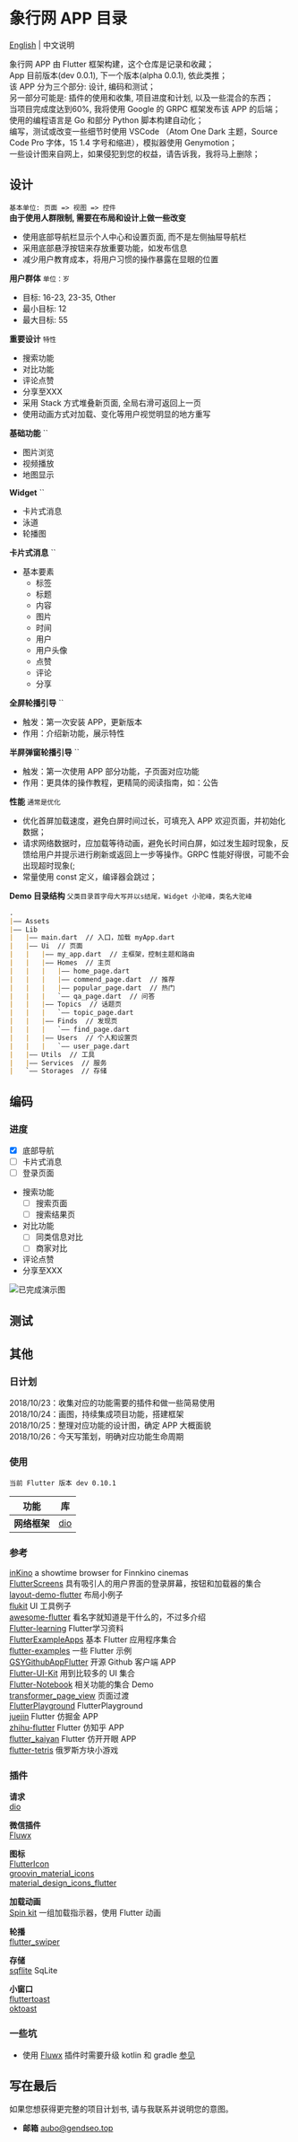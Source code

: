 # 象行网 APP 目录

[English](https://github.com/gendseo/xiangxingwang_FlutterApp/blob/master/README.md) | 中文说明

象行网 APP 由 Flutter 框架构建，这个仓库是记录和收藏；  
App 目前版本(dev 0.0.1), 下一个版本(alpha 0.0.1), 依此类推；  
该 APP 分为三个部分: 设计, 编码和测试；  
另一部分可能是: 插件的使用和收集, 项目进度和计划, 以及一些混合的东西；  
当项目完成度达到60%, 我将使用 Google 的 GRPC 框架发布该 APP 的后端；  
使用的编程语言是 Go 和部分 Python 脚本构建自动化；  
编写，测试或改变一些细节时使用 VSCode （Atom One Dark 主题，Source Code Pro 字体，15 1.4 字号和缩进），模拟器使用 Genymotion；  
一些设计图来自网上，如果侵犯到您的权益，请告诉我，我将马上删除；  

## 设计

`基本单位: 页面 => 视图 => 控件`  
**由于使用人群限制, 需要在布局和设计上做一些改变**  

- 使用底部导航栏显示个人中心和设置页面, 而不是左侧抽屉导航栏
- 采用底部悬浮按钮来存放重要功能，如发布信息
- 减少用户教育成本，将用户习惯的操作暴露在显眼的位置

**用户群体** `单位：岁`

- 目标: 16-23, 23-35, Other
- 最小目标: 12
- 最大目标: 55

**重要设计** `特性`

- 搜索功能
- 对比功能
- 评论点赞
- 分享至XXX
- 采用 Stack 方式堆叠新页面, 全局右滑可返回上一页
- 使用动画方式对加载、变化等用户视觉明显的地方重写

**基础功能** ``

- 图片浏览
- 视频播放
- 地图显示

**Widget** ``

- 卡片式消息
- 泳道
- 轮播图

**卡片式消息** ``  

- 基本要素
  - 标签
  - 标题
  - 内容
  - 图片
  - 时间
  - 用户
  - 用户头像
  - 点赞
  - 评论
  - 分享

**全屏轮播引导** ``

- 触发：第一次安装 APP，更新版本
- 作用：介绍新功能，展示特性

**半屏弹窗轮播引导** ``

- 触发：第一次使用 APP 部分功能，子页面对应功能
- 作用：更具体的操作教程，更精简的阅读指南，如：公告

**性能** `通常是优化`

- 优化首屏加载速度，避免白屏时间过长，可填充入 APP 欢迎页面，并初始化数据；
- 请求网络数据时，应加载等待动画，避免长时间白屏，如过发生超时现象，反馈给用户并提示进行刷新或返回上一步等操作。GRPC 性能好得很，可能不会出现超时现象(;
- 常量使用 const 定义，编译器会跳过；

**Demo 目录结构** `父类目录首字母大写并以s结尾，Widget 小驼峰，类名大驼峰`

``` md
.
|—— Assets
|—— Lib
|   |—— main.dart  // 入口，加载 myApp.dart
|   |—— Ui  // 页面
|   |   |—— my_app.dart  // 主框架，控制主题和路由
|   |   |—— Homes  // 主页
|   |   |   |—— home_page.dart
|   |   |   |—— commend_page.dart  // 推荐
|   |   |   |—— popular_page.dart  // 热门
|   |   |   `—— qa_page.dart  // 问答
|   |   |—— Topics  // 话题页
|   |   |   `—— topic_page.dart
|   |   |—— Finds  // 发现页
|   |   |   `—— find_page.dart
|   |   |—— Users  // 个人和设置页
|   |   |   `—— user_page.dart
|   |—— Utils  // 工具
|   |—— Services  // 服务
|   `—— Storages  // 存储
```

## 编码

### 进度

- [x] 底部导航
- [ ] 卡片式消息
- [ ] 登录页面
- 搜索功能
  - [ ] 搜索页面
  - [ ] 搜索结果页
- 对比功能
  - [ ] 同类信息对比
  - [ ] 商家对比
- 评论点赞
- 分享至XXX

![已完成演示图](https://github.com/gendseo/xiangxingwang_FlutterApp/blob/master/image/25.webp)

## 测试

## 其他

### 日计划

2018/10/23：收集对应的功能需要的插件和做一些简易使用  
2018/10/24：画图，持续集成项目功能，搭建框架  
2018/10/25：整理对应功能的设计图，确定 APP 大概面貌  
2018/10/26：今天写策划，明确对应功能生命周期  

### 使用

`当前 Flutter 版本 dev 0.10.1`

| 功能         | 库                                         |
| ------------ | ------------------------------------------ |
| **网络框架** | [dio](https://github.com/flutterchina/dio) |

### 参考

[inKino](https://github.com/roughike/inKino) a showtime browser for Finnkino cinemas  
[FlutterScreens](https://github.com/samarthagarwal/FlutterScreens) 具有吸引人的用户界面的登录屏幕，按钮和加载器的集合  
[layout-demo-flutter](https://github.com/bizz84/layout-demo-flutter) 布局小例子  
[flukit](https://github.com/flutterchina/flukit) UI 工具例子  
[awesome-flutter](https://github.com/Solido/awesome-flutter) 看名字就知道是干什么的，不过多介绍  
[Flutter-learning](https://github.com/AweiLoveAndroid/Flutter-learning/blob/master/README-CN.md) Flutter学习资料  
[FlutterExampleApps](https://github.com/iampawan/FlutterExampleApps) 基本 Flutter 应用程序集合  
[flutter-examples](https://github.com/nisrulz/flutter-examples) 一些 Flutter 示例  
[GSYGithubAppFlutter](https://github.com/CarGuo/GSYGithubAppFlutter) 开源 Github 客户端 APP  
[Flutter-UI-Kit](https://github.com/iampawan/Flutter-UI-Kit) 用到比较多的 UI 集合  
[Flutter-Notebook](https://github.com/OpenFlutter/Flutter-Notebook) 相关功能的集合 Demo  
[transformer_page_view](https://github.com/best-flutter/transformer_page_view) 页面过渡  
[FlutterPlayground](https://github.com/ibhavikmakwana/FlutterPlayground) FlutterPlayground  
[juejin](https://github.com/MeFelixWang/juejin) Flutter 仿掘金 APP  
[zhihu-flutter](https://github.com/HackSoul/zhihu-flutter) Flutter 仿知乎 APP  
[flutter_kaiyan](https://github.com/wtus/flutter_kaiyan) Flutter 仿开开眼 APP  
[flutter-tetris](https://github.com/yubo725/flutter-tetris) 俄罗斯方块小游戏  

### 插件

**请求**  
[dio](https://github.com/flutterchina/dio)  

**微信插件**  
[Fluwx](https://github.com/OpenFlutter/fluwx/blob/master/README_CN.md)  

**图标**  
[FlutterIcon](https://github.com/ilikerobots/polyicon)  
[groovin_material_icons](https://github.com/GroovinChip/groovin_material_icons)  
[material_design_icons_flutter](https://github.com/ziofat/material_design_icons_flutter)  

**加载动画**  
[Spin kit](https://github.com/jogboms/flutter_spinkit) 一组加载指示器，使用 Flutter 动画  

**轮播**  
[flutter_swiper](https://github.com/best-flutter/flutter_swiper)  

**存储**  
[sqflite](https://github.com/tekartik/sqflite) SqLite  

**小窗口**  
[fluttertoast](https://pub.flutter-io.cn/packages/fluttertoast)  
[oktoast](https://pub.flutter-io.cn/packages/oktoast)  

### 一些坑

- 使用 [Fluwx](https://github.com/OpenFlutter/fluwx/blob/master/README_CN.md) 插件时需要升级 kotlin 和 gradle [参见](https://www.jianshu.com/p/f74fed94be96)

## 写在最后

如果您想获得更完整的项目计划书, 请与我联系并说明您的意图。

- **邮箱** aubo@gendseo.top